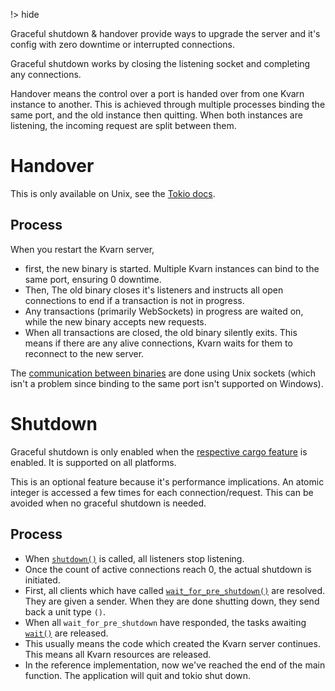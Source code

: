 !> hide

<head>
    <title>Graceful shutdown & handover | Kvarn</title>
    <meta name="permalinks" content="not-titles"> <!-- part of JS on icelk.dev & kvarn.org, options: disabled|enabled|not-titles -->
    <meta name="description" content="Kvarn's handling of upgrades to the server and graceful shutdown.">
</head>

Graceful shutdown & handover provide ways to upgrade the server and it's config with zero downtime or interrupted connections.

Graceful shutdown works by closing the listening socket and completing any connections.

Handover means the control over a port is handed over from one Kvarn instance to another. This is achieved through multiple processes binding the same port, and the old instance then quitting. When both instances are listening, the incoming request are split between them.

# Handover

This is only available on Unix, see the [Tokio docs](https://docs.rs/tokio/latest/tokio/net/struct.TcpSocket.html#method.set_reuseport).

## Process

When you restart the Kvarn server,

-   first, the new binary is started. Multiple Kvarn instances can bind to the same port, ensuring 0 downtime.
-   Then, The old binary closes it's listeners and instructs all open connections to end if a transaction is not in progress.
-   Any transactions (primarily WebSockets) in progress are waited on, while the new binary accepts new requests.
-   When all transactions are closed, the old binary silently exits.
    This means if there are any alive connections, Kvarn waits for them to reconnect to the new server.

The [communication between binaries](ctl/) are done using Unix sockets
(which isn't a problem since binding to the same port isn't supported on Windows).

# Shutdown

Graceful shutdown is only enabled when the [respective cargo feature](/cargo-features.) is enabled.
It is supported on all platforms.

This is an optional feature because it's performance implications. An atomic integer is accessed a few times for each connection/request.
This can be avoided when no graceful shutdown is needed.

## Process

-   When [`shutdown()`](https://doc.kvarn.org/kvarn/shutdown/struct.Manager.html#method.shutdown) is called,
    all listeners stop listening.
-   Once the count of active connections reach 0, the actual shutdown is initiated.
-   First, all clients which have called [`wait_for_pre_shutdown()`](https://doc.kvarn.org/kvarn/shutdown/struct.Manager.html#method.wait_for_pre_shutdown)
    are resolved. They are given a sender. When they are done shutting down, they send back a unit type `()`.
-   When all `wait_for_pre_shutdown` have responded, the tasks awaiting
    [`wait()`](https://doc.kvarn.org/kvarn/shutdown/struct.Manager.html#method.wait) are released.
-   This usually means the code which created the Kvarn server continues. This means all Kvarn resources are released.
-   In the reference implementation, now we've reached the end of the main function. The application will quit and tokio shut down.
